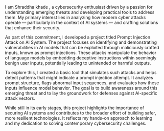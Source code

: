 I am Shraddha khade , a cybersecurity enthusiast driven by a passion for understanding emerging threats and developing practical tools to address them. My primary interest lies in analyzing how modern cyber attacks operate — particularly in the context of AI systems — and crafting solutions that enhance their security.

As part of this commitment, I developed a project titled Prompt Injection Attack on AI System. The project focuses on identifying and demonstrating vulnerabilities in AI models that can be exploited through maliciously crafted inputs, known as prompt injections. These attacks manipulate the behavior of language models by embedding deceptive instructions within seemingly benign user inputs, potentially leading to unintended or harmful outputs.

To explore this, I created a basic tool that simulates such attacks and helps detect patterns that might indicate a prompt injection attempt. It analyzes prompt structure, flags abnormal input sequences, and evaluates how these inputs influence model behavior. The goal is to build awareness around this emerging threat and to lay the groundwork for defenses against AI-specific attack vectors.

While still in its early stages, this project highlights the importance of securing AI systems and contributes to the broader effort of building safer, more resilient technologies. It reflects my hands-on approach to learning and my dedication to solving contemporary cybersecurity challenges.
